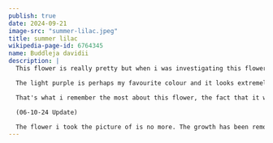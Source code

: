 ```yaml
---
publish: true
date: 2024-09-21
image-src: "summer-lilac.jpeg"
title: summer lilac
wikipedia-page-id: 6764345
name: Buddleja davidii
description: |
  This flower is really pretty but when i was investigating this flower, it turns that the plant is actually invasive... it was imported from somewhere in Asia a long time ago and has since spread to a lot of Europe and other countries on this side of the globe because the environment is more suitable to its development. Still it is a very strong sight. It's really impressive!! The elongated shape with lots of little flowers seems makes it look like a small community. And the colour is so tempting...

  The light purple is perhaps my favourite colour and it looks extremely beautiful in the muted and industrial urban colours of the city. In the picture, the flower is stretching through a grate of sorts, and i found it close to my home, just up the road, in what looks like an abandoned building lot. It still grows there. But what i meant to note was that the flower was in a context of urban decay. The building lot was place to some nondescript wreckage and old wood, and looking across the grate into the empty space, it sloped down into an open space behind the buildings that surround it, with even more wild growths and the waste of an abandoned construction.

  That's what i remember the most about this flower, the fact that it was growing in a pretty ugly place. I guess that's what flowers do. That's their lot in life.

  (06-10-24 Update)

  The flower i took the picture of is no more. The growth has been removed, probably to make way for a new construction in its spot. This is a bit depressing. Not sure what to feel about this right now. Perhaps the strongest i've bonded with a particular plant, in a particular place, that i know was destroyed wantonly and for purposes of urbanization. I wish, thought it is perhaps unfair of me, the flower had stayed there, instead of being removed for the apartments that will take its place.
---
```

